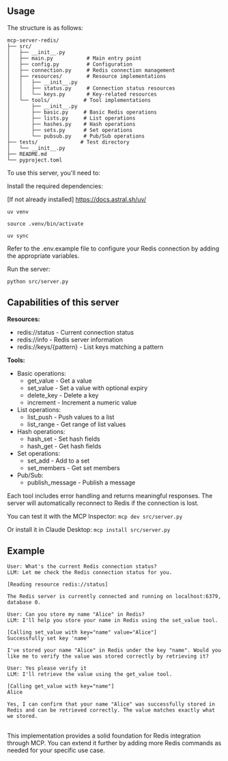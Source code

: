 ## Usage

The structure is as follows:
```
mcp-server-redis/
├── src/
│   ├── __init__.py
│   ├── main.py           # Main entry point
│   ├── config.py         # Configuration
│   ├── connection.py     # Redis connection management
│   ├── resources/        # Resource implementations
│   │   ├── __init__.py
│   │   ├── status.py     # Connection status resources
│   │   └── keys.py       # Key-related resources
│   └── tools/           # Tool implementations
│       ├── __init__.py
│       ├── basic.py     # Basic Redis operations
│       ├── lists.py     # List operations
│       ├── hashes.py    # Hash operations
│       ├── sets.py      # Set operations
│       └── pubsub.py    # Pub/Sub operations
├── tests/              # Test directory
│   └── __init__.py
├── README.md
└── pyproject.toml
```

To use this server, you'll need to:

Install the required dependencies:

[If not already installed] https://docs.astral.sh/uv/

`uv venv`

`source .venv/bin/activate`

`uv sync`

Refer to the .env.example file to configure your Redis connection by adding the appropriate variables.

Run the server:

`python src/server.py`

## Capabilities of this server

**Resources:**

- redis://status - Current connection status
- redis://info - Redis server information
- redis://keys/{pattern} - List keys matching a pattern

**Tools:**

- Basic operations:
    - get_value - Get a value
    - set_value - Set a value with optional expiry
    - delete_key - Delete a key
    - increment - Increment a numeric value
- List operations:
    - list_push - Push values to a list
    - list_range - Get range of list values
- Hash operations:
    - hash_set - Set hash fields
    - hash_get - Get hash fields
- Set operations:
    - set_add - Add to a set
    - set_members - Get set members
- Pub/Sub:
    - publish_message - Publish a message



Each tool includes error handling and returns meaningful responses. The server will automatically reconnect to Redis if the connection is lost.

You can test it with the MCP Inspector:
`mcp dev src/server.py`

Or install it in Claude Desktop:
`mcp install src/server.py`

## Example
```
User: What's the current Redis connection status?
LLM: Let me check the Redis connection status for you.

[Reading resource redis://status]

The Redis server is currently connected and running on localhost:6379, database 0.

User: Can you store my name "Alice" in Redis?
LLM: I'll help you store your name in Redis using the set_value tool.

[Calling set_value with key="name" value="Alice"]
Successfully set key 'name'

I've stored your name "Alice" in Redis under the key "name". Would you like me to verify the value was stored correctly by retrieving it?

User: Yes please verify it
LLM: I'll retrieve the value using the get_value tool.

[Calling get_value with key="name"]
Alice

Yes, I can confirm that your name "Alice" was successfully stored in Redis and can be retrieved correctly. The value matches exactly what we stored.
```

## 
This implementation provides a solid foundation for Redis integration through MCP. You can extend it further by adding more Redis commands as needed for your specific use case.